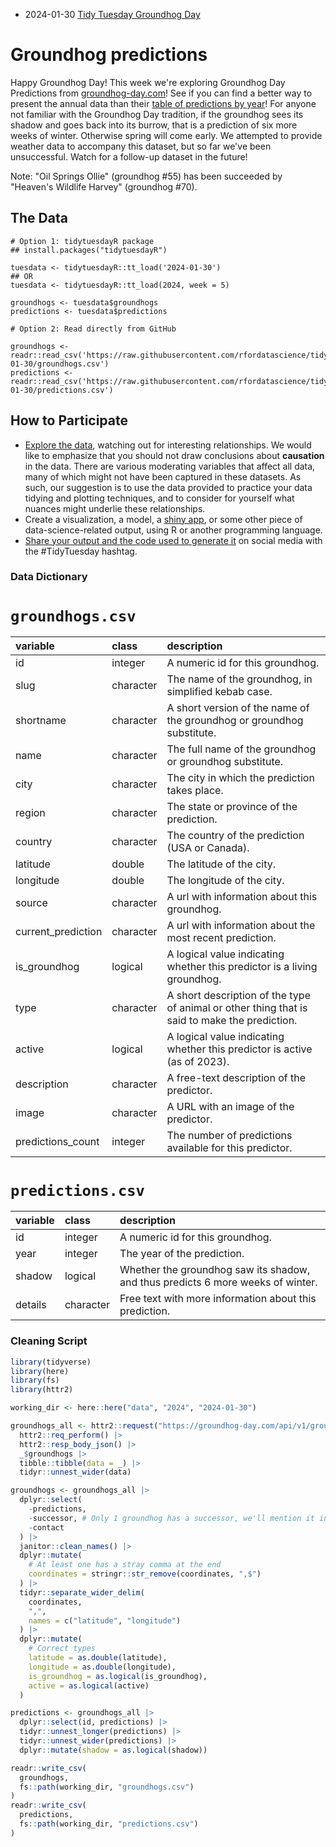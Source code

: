 * 2024-01-30 [Tidy Tuesday Groundhog Day](https://hardin47.github.io/TidyTuesday/2024-01-30/groundhogs.html)

# Groundhog predictions

Happy Groundhog Day! This week we're exploring Groundhog Day Predictions from [groundhog-day.com](https://groundhog-day.com)!
See if you can find a better way to present the annual data than their [table of predictions by year](https://groundhog-day.com/predictions)!
For anyone not familiar with the Groundhog Day tradition, if the groundhog sees its shadow and goes back into its burrow, that is a prediction of six more weeks of winter.
Otherwise spring will come early.
We attempted to provide weather data to accompany this dataset, but so far we've been unsuccessful.
Watch for a follow-up dataset in the future!

Note: "Oil Springs Ollie" (groundhog #55) has been succeeded by "Heaven's Wildlife Harvey" (groundhog #70).

## The Data

```{r}
# Option 1: tidytuesdayR package 
## install.packages("tidytuesdayR")

tuesdata <- tidytuesdayR::tt_load('2024-01-30')
## OR
tuesdata <- tidytuesdayR::tt_load(2024, week = 5)

groundhogs <- tuesdata$groundhogs
predictions <- tuesdata$predictions

# Option 2: Read directly from GitHub

groundhogs <- readr::read_csv('https://raw.githubusercontent.com/rfordatascience/tidytuesday/master/data/2024/2024-01-30/groundhogs.csv')
predictions <- readr::read_csv('https://raw.githubusercontent.com/rfordatascience/tidytuesday/master/data/2024/2024-01-30/predictions.csv')
```

## How to Participate

- [Explore the data](https://r4ds.hadley.nz/), watching out for interesting relationships. We would like to emphasize that you should not draw conclusions about **causation** in the data. There are various moderating variables that affect all data, many of which might not have been captured in these datasets. As such, our suggestion is to use the data provided to practice your data tidying and plotting techniques, and to consider for yourself what nuances might underlie these relationships.
- Create a visualization, a model, a [shiny app](https://shiny.posit.co/), or some other piece of data-science-related output, using R or another programming language.
- [Share your output and the code used to generate it](../../../sharing.md) on social media with the #TidyTuesday hashtag.

### Data Dictionary

# `groundhogs.csv`

|variable           |class     |description        |
|:------------------|:---------|:------------------|
|id                 |integer   |A numeric id for this groundhog. |
|slug               |character |The name of the groundhog, in simplified kebab case. |
|shortname          |character |A short version of the name of the groundhog or groundhog substitute. |
|name               |character |The full name of the groundhog or groundhog substitute. |
|city               |character |The city in which the prediction takes place. |
|region             |character |The state or province of the prediction. |
|country            |character |The country of the prediction (USA or Canada). |
|latitude           |double    |The latitude of the city. |
|longitude          |double    |The longitude of the city. |
|source             |character |A url with information about this groundhog. |
|current_prediction |character |A url with information about the most recent prediction. |
|is_groundhog       |logical   |A logical value indicating whether this predictor is a living groundhog. |
|type               |character |A short description of the type of animal or other thing that is said to make the prediction. |
|active             |logical   |A logical value indicating whether this predictor is active (as of 2023). |
|description        |character |A free-text description of the predictor. |
|image              |character |A URL with an image of the predictor. |
|predictions_count  |integer   |The number of predictions available for this predictor. |

# `predictions.csv`

|variable |class     |description |
|:--------|:---------|:-----------|
|id       |integer   |A numeric id for this groundhog. |
|year     |integer   |The year of the prediction. |
|shadow   |logical   |Whether the groundhog saw its shadow, and thus predicts 6 more weeks of winter. |
|details  |character |Free text with more information about this prediction. |

### Cleaning Script

``` r
library(tidyverse)
library(here)
library(fs)
library(httr2)

working_dir <- here::here("data", "2024", "2024-01-30")

groundhogs_all <- httr2::request("https://groundhog-day.com/api/v1/groundhogs/") |> 
  httr2::req_perform() |> 
  httr2::resp_body_json() |> 
  _$groundhogs |> 
  tibble::tibble(data = _) |> 
  tidyr::unnest_wider(data)

groundhogs <- groundhogs_all |> 
  dplyr::select(
    -predictions,
    -successor, # Only 1 groundhog has a successor, we'll mention it in the post.
    -contact
  ) |> 
  janitor::clean_names() |> 
  dplyr::mutate(
    # At least one has a stray comma at the end
    coordinates = stringr::str_remove(coordinates, ",$")
  ) |> 
  tidyr::separate_wider_delim(
    coordinates,
    ",",
    names = c("latitude", "longitude")
  ) |> 
  dplyr::mutate(
    # Correct types
    latitude = as.double(latitude),
    longitude = as.double(longitude),
    is_groundhog = as.logical(is_groundhog),
    active = as.logical(active)
  )

predictions <- groundhogs_all |> 
  dplyr::select(id, predictions) |> 
  tidyr::unnest_longer(predictions) |> 
  tidyr::unnest_wider(predictions) |> 
  dplyr::mutate(shadow = as.logical(shadow))

readr::write_csv(
  groundhogs,
  fs::path(working_dir, "groundhogs.csv")
)
readr::write_csv(
  predictions,
  fs::path(working_dir, "predictions.csv")
)
```